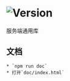# ![Version](https://img.shields.io/badge/version-8.41.21-green.svg)

服务端通用库

## 文档
    * `npm run doc`
    * 打开`doc/index.html`